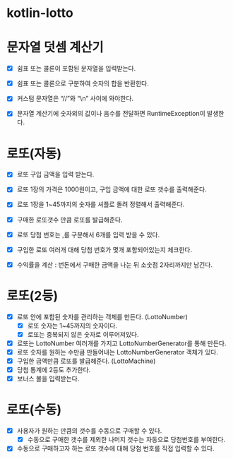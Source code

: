 # kotlin-lotto

# 문자열 덧셈 계산기 
- [X] 쉼표 또는 콜론이 포함된 문자열을 입력받는다.
- [X] 쉼표 또는 콜론으로 구분하여 숫자의 합을 반환한다.
- [X] 커스텀 문자열은  “//”와 “\n” 사이에 와야한다.
- [X] 문자열 계산기에 숫자외의 값이나 음수를 전달하면 RuntimeException이 발생한다.


# 로또(자동)
- [X] 로또 구입 금액을 입력 받는다.
- [X] 로또 1장의 가격은 1000원이고, 구입 금액에 대한 로또 갯수를 출력해준다.
- [X] 로또 1장을 1~45까지의 숫자를 셔플로 돌려 정렬해서 출력해준다.
- [X] 구매한 로또갯수 만큼 로또를 발급해준다.
- [X] 로또 당첨 번호는 ,를 구분해서 6개를 입력 받을 수 있다.
- [X] 구입한 로또 여러개 대해 당첨 번호가 몇개 포함되어있는지 체크한다.
- [X] 수익률을 계산 : 번돈에서 구매한 금액을 나눈 뒤 소숫점 2자리까지만 남긴다.


# 로또(2등)
- [X] 로또 안에 포함된 숫자를 관리하는 객체를 만든다. (LottoNumber)
  - [X] 로또 숫자는 1~45까지의 숫자이다.
  - [X] 로또는 중복되지 않은 숫자로 이루어져있다. 
- [X] 로또는 LottoNumber 여러개를 가지고 LottoNumberGenerator를 통해 만든다.
- [X] 로또 숫자를 원하는 수만큼 만들어내는 LottoNumberGenerator 객체가 있다. 
- [X] 구입한 금액만큼 로또를 발급해준다. (LottoMachine)
- [X] 당첨 통계에 2등도 추가한다.
- [X] 보너스 볼을 입력받는다. 

# 로또(수동)
- [X] 사용자가 원하는 만큼의 갯수를 수동으로 구매할 수 있다.
  - [X] 수동으로 구매한 갯수를 제외한 나머지 갯수는 자동으로 당첨번호를 부여한다.
- [X] 수동으로 구매하고자 하는 로또 갯수에 대해 당첨 번호를 직접 입력할 수 있다.
